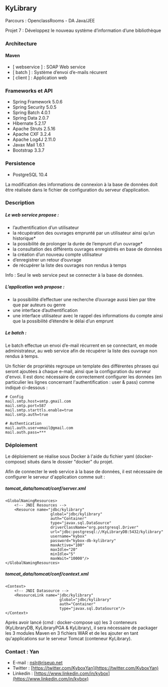 ## KyLibrary
Parcours : OpenclassRooms - DA Java/JEE

Projet 7 : Développez le nouveau système d’information d’une bibliothèque

### Architecture

#### Maven

- [ webservice ] : SOAP Web service
- [ batch ] : Système d’envoi d’e-mails récurent
- [ client ] : Application web

### Frameworks et API

- Spring Framework 5.0.6
- Spring Security 5.0.5
- Spring Batch 4.0.1
- Spring Data 2.0.7
- Hibernate 5.2.17
- Apache Struts 2.5.16
- Apache CXF 3.2.4
- Apache Log4J 2.11.0
- Javax Mail 1.6.1
- Bootstrap 3.3.7

### Persistence

- PostgreSQL 10.4

La modification des informations de connexion à la base de données doit être réalisée dans le fichier de configuration du serveur d’application.

### Description

##### Le web service propose :
- l’authentification d’un utilisateur
- la récupération des ouvrages emprunté par un utilisateur ainsi qu’un historique*
- la possibilité de prolonger la durée de l’emprunt d’un ouvrage*
- la consultation des différents ouvrages enregistrés en base de données
- la création d’un nouveau compte utilisateur
- d’enregistrer un retour d’ouvrage
- de récupérer la liste des ouvrages non rendus à temps

Info : Seul le web service peut se connecter à la base de données.

##### L’application web propose :
- la possibilité d’effectuer une recherche d’ouvrage aussi bien par titre que par auteurs ou genre
- une interface d’authentification
- une interface utilisateur avec le rappel des informations du compte ainsi que la possibilité d’étendre le délai d’un emprunt

##### Le batch :
Le batch effectue un envoi d’e-mail récurrent en se connectant, en mode administrateur, au web service afin de récupérer la liste des ouvrage non rendus à temps.

Un fichier de propriétés regroupe un template des différentes phrases qui seront ajoutées à chaque e-mail, ainsi que la configuration du serveur d'envoi. Il est donc nécessaire de correctement configurer les données (en particulier les lignes concernant l'authentification : user & pass) comme indiqué ci-dessous :
```
# Config
mail.smtp.host=smtp.gmail.com
mail.smtp.port=587
mail.smtp.starttls.enable=true
mail.smtp.auth=true

# Authentication
mail.auth.user=email@gmail.com
mail.auth.pass=***
```

### Déploiement

Le déploiement se réalise sous Docker à l'aide du fichier yaml (docker-compose) situés dans le dossier "docker" du projet.

Afin de connecter le web service à la base de données, il est nécessaire de configurer le serveur d'application comme suit :

##### tomcat_data/tomcat/conf/server.xml
```
<GlobalNamingResources>
    <!-- JNDI Resources -->
    <Resource name="jdbc/kylibrary" 
                    global="jdbc/kylibrary"
                    auth="Container" 
                    type="javax.sql.DataSource" 
                    driverClassName="org.postgresql.Driver"
                    url="jdbc:postgresql://KyLibraryDB:5432/kylibrary"
                    username="kybox" 
                    password="kybox-db-kylibrary" 
                    maxActive="100"
                    maxIdle="20"
                    minIdle="5"
                    maxWait="10000"/>
</GlobalNamingResources>
```

##### tomcat_data/tomcat/conf/context.xml
```
<Context>
    <!-- JNDI Datasource -->
    <ResourceLink name="jdbc/kylibrary"
                        global="jdbc/kylibrary"
                        auth="Container"
                        type="javax.sql.DataSource"/>
</Context>
```

Après avoir lancé (cmd : docker-compose up) les 3 conteneurs (KyLibraryDB, KyLibraryPGA & KyLibrary), il sera nécessaire de packager les 3 modules Maven en 3 fichiers WAR et de les ajouter en tant qu'applications sur le serveur Tomcat (conteneur KyLibrary).

### Contact : Yan

 - E-mail : [nslr@riseup.net](nslr@riseup.net)
 - Twitter : [https://twitter.com/KyboxYan](https://twitter.com/KyboxYan)
 - Linkedin : [https://www.linkedin.com/in/kybox](https://www.linkedin.com/in/kybox)